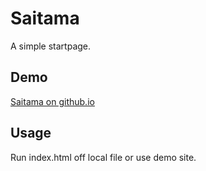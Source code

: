 # Saitama
A simple startpage.

## Demo
[Saitama on github.io](https://bricker36.github.io/Saitama/)

## Usage
Run index.html off local file or use demo site.
